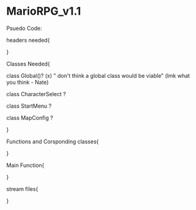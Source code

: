 # MarioRPG_v1.1


Psuedo Code:

headers needed{

}

Classes Needed{

class Global()? (x) " don't think a global class would be viable" (lmk what you think - Nate)

class CharacterSelect   ?

class StartMenu   ?

class MapConfig  ?

}


Functions and Corsponding classes{

}

Main Function{

}

stream files{

}

